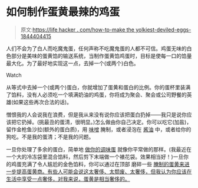 # 如何制作蛋黄最辣的鸡蛋

> 原文:[https://life hacker . com/how-to-make the yolkiest-deviled-eggs-1844404415](https://lifehacker.com/how-to-make-the-yolkiest-deviled-eggs-1844404415)

人们不会为了白人而吃魔鬼蛋，任何声称不吃魔鬼蛋的人都不可信。鸡蛋无味的白色部分是美味的蛋黄馅的输送系统，当制作蛋黄馅鸡蛋时，目标是使每一口的馅量最大化。为了最好地实现这一点，去掉一个(或两个)白色。

Watch

从等式中去掉一个(或两个)蛋白，你就增加了蛋黄和蛋白的比例。你的蛋杯里装满了馅料，没有人必须吃一个填满奶油的鸡蛋，你将成为聚会、聚会或公司野餐的英雄(如果这些再次合法的话)。

憎恨我的人会说我在浪费，但是我从来没有说你应该把蛋白扔掉——我只是说你应该把它扔掉。(挑最丑的蛋清，很明显。)怎么做由你自己决定。你可以吃它(加盐)，留作金枪鱼沙拉(额外的蛋白质)，用 [味噌](https://skillet.lifehacker.com/make-appetizer-worthy-hard-boiled-eggs-by-wrapping-them-1831021259) 腌制，或者浸泡在 [酱油](https://skillet.lifehacker.com/how-to-make-a-ramen-egg-1836419141) 中，或者给你的狗吃。不是我的蛋清；不是我的问题。

一旦你处理了多余的蛋白，简单地 [做你的调味蛋](https://skillet.lifehacker.com/how-to-make-perfect-deviled-eggs-1821471027) 就像你平常做的那样。(我最近在一个大的冷冻袋里混合馅料，然后剪下末端做一个裱花袋。效果相当好！)一旦你的鸡蛋充满了令人尴尬的金色馅料，你可以通过在顶部 磨碎一些 [腌制的蛋黄来进一步提高蛋黄商。有些人可能会说这太奢侈、太颓废、太奢侈，但我认为你应该在生活中享受一点奢侈，对我来说，蛋黄是相当奢侈的。](https://lifehacker.com/bless-your-deviled-eggs-with-grated-cured-yolks-1843588376)